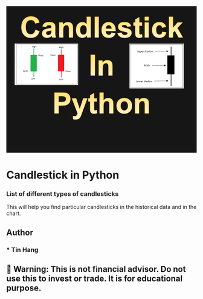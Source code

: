 
<img src="Candlestick.PNG">

# Candlestick in Python

### List of different types of candlesticks

This will help you find particular candlesticks in the historical data and in the chart.  

## Author  
### * Tin Hang  

## 🔴 Warning: This is not financial advisor.  Do not use this to invest or trade. It is for educational purpose.  
